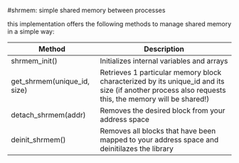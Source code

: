 #shrmem: simple shared memory between processes

this implementation offers the following methods to manage shared memory in a simple way:

| Method | Description | 
| --------------- | --------------- |
| shrmem_init() | Initializes internal variables and arrays |
| get_shrmem(unique_id, size) | Retrieves 1 particular memory block characterized by its unique_id and its size (if another process also requests this, the memory will be shared!)|
| detach_shrmem(addr) | Removes the desired block from your address space |
| deinit_shrmem() | Removes all blocks that have been mapped to your address space and deinitilazes the library |
